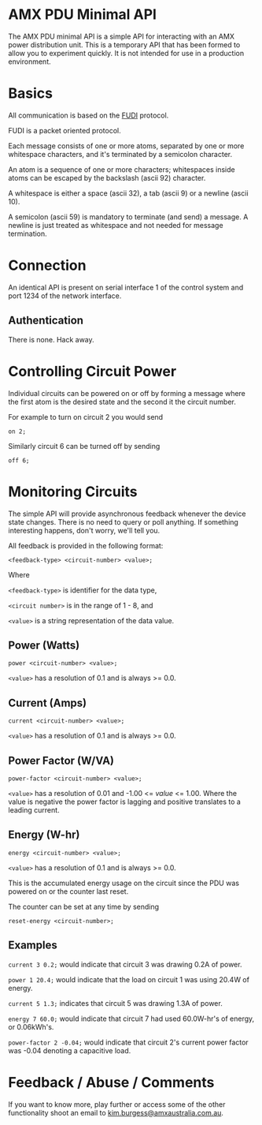 # AMX PDU Minimal API
The AMX PDU minimal API is a simple API for interacting with an AMX power distribution unit. This is a temporary API that has been formed to allow you to experiment quickly. It is not intended for use in a production environment.

# Basics
All communication is based on the [FUDI](http://en.wikipedia.org/wiki/FUDI) protocol.

FUDI is a packet oriented protocol.

Each message consists of one or more atoms, separated by one or more whitespace characters, and it's terminated by a semicolon character.

An atom is a sequence of one or more characters; whitespaces inside atoms can be escaped by the backslash (ascii 92) character.

A whitespace is either a space (ascii 32), a tab (ascii 9) or a newline (ascii 10).

A semicolon (ascii 59) is mandatory to terminate (and send) a message. A newline is just treated as whitespace and not needed for message termination.

# Connection
An identical API is present on serial interface 1 of the control system and port 1234 of the network interface.

## Authentication
There is none. Hack away.

# Controlling Circuit Power
Individual circuits can be powered on or off by forming a message where the first atom is the desired state and the second it the circuit number.

For example to turn on circuit 2 you would send

    on 2;

Similarly circuit 6 can be turned off by sending

    off 6;

# Monitoring Circuits
The simple API will provide asynchronous feedback whenever the device state changes. There is no need to query or poll anything. If something interesting happens, don't worry, we'll tell you.

All feedback is provided in the following format:

    <feedback-type> <circuit-number> <value>;

Where

`<feedback-type>` is identifier for the data type,

`<circuit number>` is in the range of 1 - 8, and

`<value>` is a string representation of the data value.

## Power (Watts)

    power <circuit-number> <value>;

`<value>` has a resolution of 0.1 and is always >= 0.0.

## Current (Amps)

    current <circuit-number> <value>;

`<value>` has a resolution of 0.1 and is always >= 0.0.

## Power Factor (W/VA)

    power-factor <circuit-number> <value>;

`<value>` has a resolution of 0.01 and -1.00 <= *value* <= 1.00.
Where the value is negative the power factor is lagging and positive translates to a leading current.

## Energy (W-hr)

    energy <circuit-number> <value>;

`<value>` has a resolution of 0.1 and is always >= 0.0.

This is the accumulated energy usage on the circuit since the PDU was powered on or the counter last reset.

The counter can be set at any time by sending

    reset-energy <circuit-number>;

## Examples
`current 3 0.2;` would indicate that circuit 3 was drawing 0.2A of power.

`power 1 20.4;` would indicate that the load on circuit 1 was using 20.4W of energy.

`current 5 1.3;` indicates that circuit 5 was drawing 1.3A of power.

`energy 7 60.0;` would indicate that circuit 7 had used 60.0W-hr's of energy, or 0.06kWh's.

`power-factor 2 -0.04;` would indicate that circuit 2's current power factor was -0.04 denoting a capacitive load.

# Feedback / Abuse / Comments
If you want to know more, play further or access some of the other functionality shoot an email to [kim.burgess@amxaustralia.com.au](mailto:kim.burgess@amxaustralia.com.au).
